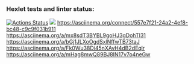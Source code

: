 ### Hexlet tests and linter status:
[![Actions Status](https://github.com/prasolovsereja/frontend-project-44/actions/workflows/hexlet-check.yml/badge.svg)](https://github.com/prasolovsereja/frontend-project-44/actions)
<a href="https://codeclimate.com/github/prasolovsereja/frontend-project-44/maintainability"><img src="https://api.codeclimate.com/v1/badges/77728686e4614fb84eb3/maintainability" /></a>
 https://asciinema.org/connect/557e7f21-24a2-4ef8-bc48-c9c9f031b911
 https://asciinema.org/a/mx8sdT3BYBL9goHJ3gDohTI31
 https://asciinema.org/a/bGj1JLXoOgdSxlNffwTB73taJ
 https://asciinema.org/a/Fk0Wu38Di45nXAvH4dB2dEqlr
 https://asciinema.org/a/mHag8mwQ89BJ8IN17v7o4neGw
